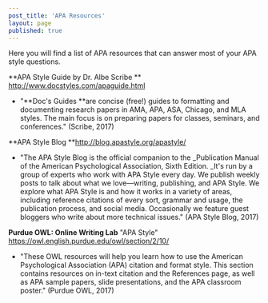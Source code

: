 ```yaml
---
post_title: 'APA Resources'
layout: page
published: true
---
```


Here you will find a list of APA resources that can answer most of your APA style questions.

**APA Style Guide by Dr. Albe Scribe ** http://www.docstyles.com/apaguide.html

* "**Doc's Guides **are concise \(free!\) guides to formatting and documenting research papers in AMA, APA, ASA, Chicago, and MLA styles. The main focus is on preparing papers for classes, seminars, and conferences." \(Scribe, 2017\)

**APA Style Blog **http://blog.apastyle.org/apastyle/

* "The APA Style Blog is the official companion to the _Publication Manual of the American Psychological Association, Sixth Edition.  _It's run by a group of experts who work with APA Style every day. We publish weekly posts to talk about what we love—writing, publishing, and APA Style. We explore what APA Style is and how it works in a variety of areas, including reference citations of every sort, grammar and usage, the publication process, and social media. Occasionally we feature guest bloggers who write about more technical issues." \(APA Style Blog, 2017\)

**Purdue OWL: Online Writing Lab**  "APA Style"  https://owl.english.purdue.edu/owl/section/2/10/ 

* "These OWL resources will help you learn how to use the American Psychological Association \(APA\) citation and format style. This section contains resources on in-text citation and the References page, as well as APA sample papers, slide presentations, and the APA classroom poster." \(Purdue OWL, 2017\)





